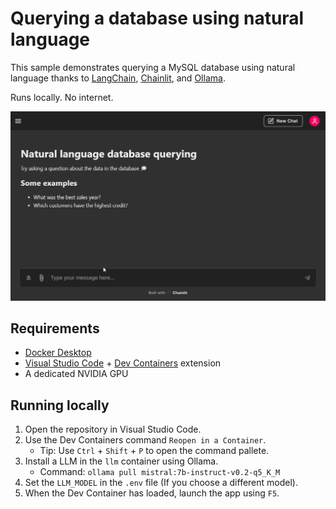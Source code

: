 # Querying a database using natural language

This sample demonstrates querying a MySQL database using natural language thanks to [LangChain](https://www.langchain.com/), [Chainlit](https://docs.chainlit.io/get-started/overview), and [Ollama](https://ollama.com/).

Runs locally. No internet.

![Demo](app/demo.gif)

## Requirements

- [Docker Desktop](https://www.docker.com/products/docker-desktop/)
- [Visual Studio Code](https://code.visualstudio.com/) + [Dev Containers](https://marketplace.visualstudio.com/items?itemName=ms-vscode-remote.remote-containers) extension
- A dedicated NVIDIA GPU 

## Running locally

1. Open the repository in Visual Studio Code.
2. Use the Dev Containers command `Reopen in a Container`.
    - Tip: Use `Ctrl` + `Shift` + `P` to open the command pallete.
3. Install a LLM in the `llm` container using Ollama.
    - Command: `ollama pull mistral:7b-instruct-v0.2-q5_K_M`
4. Set the `LLM_MODEL` in the `.env` file (If you choose a different model).
5. When the Dev Container has loaded, launch the app using `F5`.
